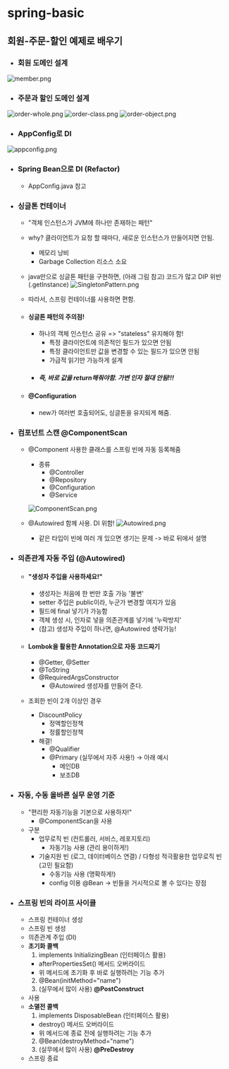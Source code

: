 # spring-basic

## 회원-주문-할인 예제로 배우기
- ### 회원 도메인 설계
![member.png](img/member.png)

- ### 주문과 할인 도메인 설계
![order-whole.png](img/order-whole.png)
![order-class.png](img/order-class.png)
![order-object.png](img/order-object.png)

- ### AppConfig로 DI
![appconfig.png](img/appconfig.png)

- ### Spring Bean으로 DI (Refactor)
  - AppConfig.java 참고

- ### 싱글톤 컨테이너
  - "객체 인스턴스가 JVM에 하나만 존재하는 패턴"
  - why? 클라이언트가 요청 할 때마다, 새로운 인스턴스가 만들어지면 안됨.
    - 메모리 낭비
    - Garbage Collection 리소스 소요
  
  - java만으로 싱글톤 패턴을 구현하면, (아래 그림 참고) 코드가 많고 DIP 위반 (.getInstance) 
  ![SingletonPattern.png](img/SingletonPattern.png)
  - 따라서, 스프링 컨테이너를 사용하면 편함.
  - #### 싱글톤 패턴의 주의점!
    - 하나의 객체 인스턴스 공유 => "stateless" 유지해야 함!
      - 특정 클라이언트에 의존적인 필드가 있으면 안됨
      - 특정 클라이언트만 값을 변경할 수 있는 필드가 있으면 안됨
      - 가급적 읽기만 가능하게 설계
    - ##### 즉, 바로 값을 return해줘야함. 가변 인자 절대 안됨!!!
  - #### @Configuration
    - new가 여러번 호출되어도, 싱글톤을 유지되게 해줌.

- ### 컴포넌트 스캔 @ComponentScan
  - @Component 사용한 클래스를 스프링 빈에 자동 등록해줌
    - 종류
      - @Controller
      - @Repository
      - @Configuration
      - @Service
      
    ![ComponentScan.png](img/ComponentScan.png)
  
  - @Autowired 함께 사용. DI 위함!
  ![Autowired.png](img/Autowired.png)
    - 같은 타입이 빈에 여러 개 있으면 생기는 문제 -> 바로 뒤에서 설명

- ### 의존관계 자동 주입 (@Autowired)
  - #### "생성자 주입을 사용하세요!"
    - 생성자는 처음에 한 번만 호출 가능 '불변'
    - setter 주입은 public이라, 누군가 변경할 여지가 있음
    - 필드에 final 넣기가 가능함
    - 객체 생성 시, 인자로 넣을 의존관계를 넣기에 '누락방지'
    - (참고) 생성자 주입이 하나면, @Autowired 생략가능!
  
  - #### Lombok을 활용한 Annotation으로 자동 코드짜기
    - @Getter, @Setter
    - @ToString
    - @RequiredArgsConstructor
      - @Autowired 생성자를 만들어 준다.
  
  - 조회한 빈이 2개 이상인 경우
    - DiscountPolicy
      - 정액할인정책
      - 정률할인정책
    - 해결!
      - @Qualifier
      - @Primary (실무에서 자주 사용!) -> 아래 예시
        - 메인DB
        - 보조DB 
  
- ### 자동, 수동 올바른 실무 운영 기준
  - "편리한 자동기능을 기본으로 사용하자!"
    - @ComponentScan을 사용
  - 구분
    - 업무로직 빈 (컨트롤러, 서비스, 레포지토리)
      - 자동기능 사용 (관리 용이하게!)
    - 기술지원 빈 (로그, 데이터베이스 연결) / 다형성 적극활용한 업무로직 빈 (고민 필요함)
      - 수동기능 사용 (명확하게!)
      - config 이용 @Bean -> 빈들을 거시적으로 볼 수 있다는 장점

- ### 스프링 빈의 라이프 사이클
  - 스프링 컨테이너 생성
  - 스프링 빈 생성
  - 의존관계 주입 (DI)
  - **초기화 콜백**
    1. implements InitializingBean (인터페이스 활용)
      - afterPropertiesSet() 메서드 오버라이드
      - 위 메서드에 초기화 후 바로 실행하려는 기능 추가
    2. @Bean(initMethod="name")
    3. (실무에서 많이 사용) **@PostConstruct**
  - 사용
  - **소멸전 콜백**
    1. implements DisposableBean (인터페이스 활용)
      - destroy() 메서드 오버라이드
      - 위 메서드에 종료 전에 실행하려는 기능 추가
    2. @Bean(destroyMethod="name")
    3. (실무에서 많이 사용) **@PreDestroy**
  - 스프링 종료